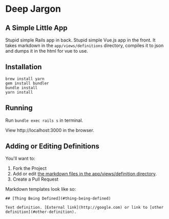 # Deep Jargon

## A Simple Little App

Stupid simple Rails app in back. Stupid simple Vue.js app in the front. It takes markdown in the `app/views/definitions` directory, compiles it to json and dumps it in the html for vue to use.

## Installation

```
brew install yarn
gem install bundler
bundle install
yarn install
```

## Running

Run `bundle exec rails s` in terminal.

View http://localhost:3000 in the browser.


## Adding or Editing Definitions

You'll want to:

1) Fork the Project
2) Add or edit [the markdown files in the app/views/definition directory](https://github.com/sudara/deepjargon/tree/master/app/views/definitions).
3) Create a Pull Request

Markdown templates look like so:

```
## [Thing Being Defined](#thing-being-defined)

Text definition. [External link](http://google.com) or link to [other definition](#other-definition).
```
